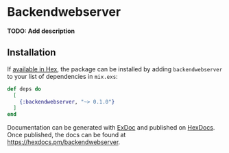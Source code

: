# Backendwebserver

**TODO: Add description**

## Installation

If [available in Hex](https://hex.pm/docs/publish), the package can be installed
by adding `backendwebserver` to your list of dependencies in `mix.exs`:

```elixir
def deps do
  [
    {:backendwebserver, "~> 0.1.0"}
  ]
end
```

Documentation can be generated with [ExDoc](https://github.com/elixir-lang/ex_doc)
and published on [HexDocs](https://hexdocs.pm). Once published, the docs can
be found at <https://hexdocs.pm/backendwebserver>.

